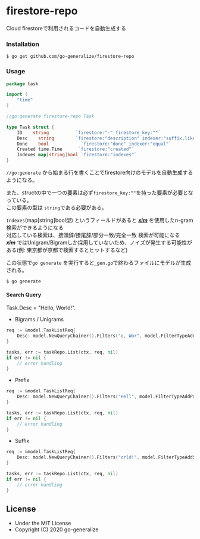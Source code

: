 # firestore-repo

Cloud firestoreで利用されるコードを自動生成する

### Installation
```console
$ go get github.com/go-generalize/firestore-repo
```

### Usage

```go
package task

import (
	"time"
)

//go:generate firestore-repo Task

type Task struct {
	ID	  string		  `firestore:"-" firestore_key:""`
	Desc	string		  `firestore:"description" indexer:"suffix,like"`
	Done	bool			`firestore:"done" indexer:"equal"`
	Created time.Time	   `firestore:"created"`
	Indexes map[string]bool `firestore:"indexes"`
}
```
`//go:generate` から始まる行を書くことでfirestore向けのモデルを自動生成するようになる。

また、structの中で一つの要素は必ず`firestore_key:""`を持った要素が必要となっている。  
この要素の型は `string`である必要がある。

`Indexes`(map[string]bool型) というフィールドがあると _**[xim](https://github.com/go-utils/xim)**_ を使用したn-gram検索ができるようになる  
対応している検索は、接頭辞/接尾辞/部分一致/完全一致 検索が可能になる  
**_xim_** ではUnigram/Bigramしか採用していないため、ノイズが発生する可能性がある(例: 東京都が京都で検索するとヒットするなど)

この状態で`go generate` を実行すると`_gen.go`で終わるファイルにモデルが生成される。
```commandline
$ go generate
```

#### Search Query
Task.Desc = "Hello, World!".
- Bigrams / Unigrams
```go
req := &model.TaskListReq{
	Desc: model.NewQueryChainer().Filters("o, Wor", model.FilterTypeAddBiunigrams),
}

tasks, err := taskRepo.List(ctx, req, nil)
if err != nil {
	// error handling
}
```

- Prefix
```go
req := &model.TaskListReq{
	Desc: model.NewQueryChainer().Filters("Hell", model.FilterTypeAddPrefix),
}

tasks, err := taskRepo.List(ctx, req, nil)
if err != nil {
	// error handling
}
```

- Suffix
```go
req := &model.TaskListReq{
	Desc: model.NewQueryChainer().Filters("orld!", model.FilterTypeAddSuffix),
}

tasks, err := taskRepo.List(ctx, req, nil)
if err != nil {
	// error handling
}
```

## License
- Under the MIT License
- Copyright (C) 2020 go-generalize